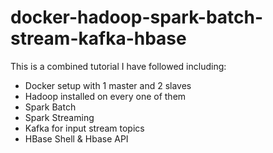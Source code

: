 # docker-hadoop-spark-batch-stream-kafka-hbase

This is a combined tutorial I have followed including:
* Docker setup with 1 master and 2 slaves
* Hadoop installed on every one of them
* Spark Batch
* Spark Streaming
* Kafka for input stream topics
* HBase Shell & Hbase API
